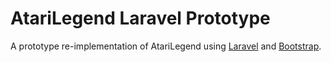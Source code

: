 # AtariLegend Laravel Prototype

A prototype re-implementation of AtariLegend using
[Laravel](https://laravel.com/) and [Bootstrap](https://v5.getbootstrap.com/).
